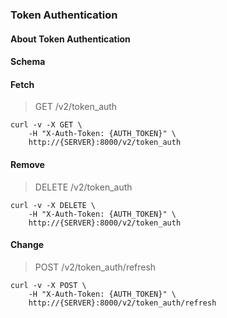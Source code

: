 ### Token Authentication

#### About Token Authentication

#### Schema



#### Fetch

> GET /v2/token_auth

```shell
curl -v -X GET \
    -H "X-Auth-Token: {AUTH_TOKEN}" \
    http://{SERVER}:8000/v2/token_auth
```

#### Remove

> DELETE /v2/token_auth

```shell
curl -v -X DELETE \
    -H "X-Auth-Token: {AUTH_TOKEN}" \
    http://{SERVER}:8000/v2/token_auth
```

#### Change

> POST /v2/token_auth/refresh

```shell
curl -v -X POST \
    -H "X-Auth-Token: {AUTH_TOKEN}" \
    http://{SERVER}:8000/v2/token_auth/refresh
```


